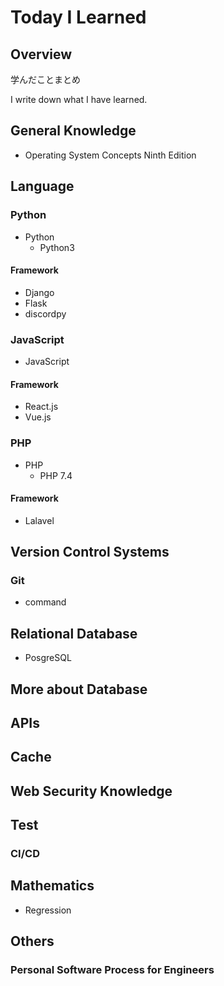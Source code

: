 # Today I Learned
## Overview
学んだことまとめ

I write down what I have learned.

## General Knowledge
- Operating System Concepts Ninth Edition

## Language

### Python
- Python
  - Python3
#### Framework  
- Django
- Flask
- discordpy

### JavaScript
- JavaScript

#### Framework
- React.js
- Vue.js
  
### PHP
- PHP
  - PHP 7.4
#### Framework
- Lalavel

## Version Control Systems

### Git
- command

## Relational Database
- PosgreSQL

## More about Database

## APIs

## Cache

## Web Security Knowledge

## Test

### CI/CD



## Mathematics
- Regression

## Others

### Personal Software Process for Engineers


